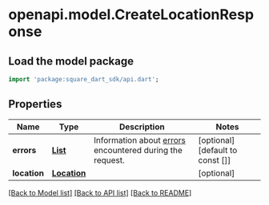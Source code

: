 # openapi.model.CreateLocationResponse

## Load the model package
```dart
import 'package:square_dart_sdk/api.dart';
```

## Properties
Name | Type | Description | Notes
------------ | ------------- | ------------- | -------------
**errors** | [**List<Error>**](Error.md) | Information about [errors](https://developer.squareup.com/docs/build-basics/handling-errors) encountered during the request. | [optional] [default to const []]
**location** | [**Location**](Location.md) |  | [optional] 

[[Back to Model list]](../README.md#documentation-for-models) [[Back to API list]](../README.md#documentation-for-api-endpoints) [[Back to README]](../README.md)


